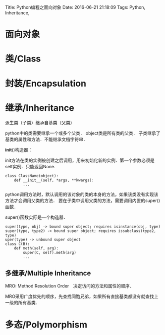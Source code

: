 Title: Python编程之面向对象
Date: 2016-06-21 21:18:09
Tags: Python, Inheritance,



# 面向对象

# 类/Class

# 封装/Encapsulation

# 继承/Inheritance

派生类（子类）继承自基类（父类）

python中的类需要继承一个或多个父类．
object类是所有类的父类．
子类继承了基类的属性和方法．不能继承文档字符串．

__init__()构造器：

init方法在类的实例被创建之后调用，用来初始化新的实例．第一个参数必须是self实例．只能返回None.

    class ClassName(object):
        def __init__(self, *args, **kwargs):
            ...

python调用方法时，默认调用的该对象的类的本身的方法，如果该类没有实现该方法才会调用父类的方法．
要在子类中调用父类的方法，需要调用内置的super()函数．

super()函数实际是一个构造器．

    super(type, obj) -> bound super object; requires isinstance(obj, type)
    super(type, type2) -> bound super object; requires issubclass(type2, type)
    uper(type) -> unbound super object
    class C(B):
        def meth(self, arg):
            super(C, self).meth(arg)
            ...

## 多继承/Multiple Inheritance

MRO: Method Resolution Order　决定访问的方法和属性的顺序．

MRO采用广度优先的顺序，先查找同胞兄弟，如果所有直接基类都没有就查找上一级的所有基类．

# 多态/Polymorphism
